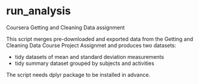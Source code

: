 # run_analysis
Coursera Getting and Cleaning Data assignment

This script merges pre-downloaded and exported data from the Getting and Cleaning Data Course Project Assignmet and produces two datasets:
* tidy datasets of mean and standard deviation measurements
* tidy summary dataset grouped by subjects and activities

The script needs dplyr package to be installed in advance.
